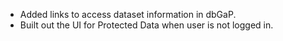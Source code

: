 - Added links to access dataset information in dbGaP.
- Built out the UI for Protected Data when user is not logged in.
